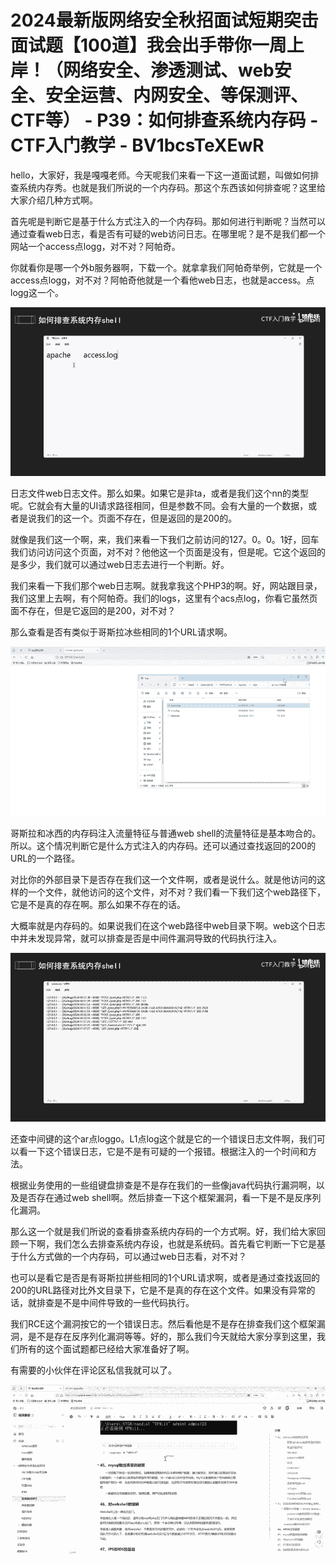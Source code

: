 # 2024最新版网络安全秋招面试短期突击面试题【100道】我会出手带你一周上岸！（网络安全、渗透测试、web安全、安全运营、内网安全、等保测评、CTF等） - P39：如何排查系统内存码 - CTF入门教学 - BV1bcsTeXEwR

hello，大家好，我是嘎嘎老师。今天呢我们来看一下这一道面试题，叫做如何排查系统内存秀。也就是我们所说的一个内存码。那这个东西该如何排查呢？这里给大家介绍几种方式啊。

首先呢是判断它是基于什么方式注入的一个内存码。那如何进行判断呢？当然可以通过查看web日志，看是否有可疑的web访问日志。在哪里呢？是不是我们都一个网站一个access点logg，对不对？阿帕奇。

你就看你是哪一个外b服务器啊，下载一个。就拿拿我们阿帕奇举例，它就是一个access点logg，对不对？阿帕奇他就是一个看他web日志，也就是access。点logg这一个。



![](img/cdb5d4778ac396c56282327ff6e9ae32_1.png)

日志文件web日志文件。那么如果。如果它是非ta，或者是我们这个nn的类型呢。它就会有大量的UI请求路径相同，但是参数不同。会有大量的一个数据，或者是说我们的这一个。页面不存在，但是返回的是200的。

就像是我们这一个啊，来，我们来看一下我们之前访问的127。0。0。1好，回车我们访问访问这个页面，对不对？他他这一个页面是没有，但是呢。它这个返回的是多少，我们就可以通过web日志去进行一个判断。好。

我们来看一下我们那个web日志啊。就我拿我这个PHP3的啊。好，网站跟目录，我们这里上去啊，有个阿帕奇。我们的logs，这里有个acs点log，你看它虽然页面不存在，但是它返回的是200，对不对？

那么查看是否有类似于哥斯拉冰些相同的1个URL请求啊。

![](img/cdb5d4778ac396c56282327ff6e9ae32_3.png)

哥斯拉和冰西的内存码注入流量特征与普通web shell的流量特征是基本吻合的。所以。这个情况判断它是什么方式注入的内存码。还可以通过查找返回的200的URL的一个路径。

对比你的外部目录下是否存在我们这一个文件啊，或者是说什么。就是他访问的这样的一个文件，就他访问的这个文件，对不对？我们看一下我们这个web路径下，它是不是真的存在啊。那么如果不存在的话。

大概率就是内存码的。如果说我们在这个web路径中web目录下啊。web这个日志中并未发现异常，就可以排查是否是中间件漏洞导致的代码执行注入。



![](img/cdb5d4778ac396c56282327ff6e9ae32_5.png)

还查中间键的这个ar点loggo。L1点log这个就是它的一个错误日志文件啊，我们可以看一下这个错误日志，它是不是有可疑的一个报错。根据注入的一个时间和方法。

根据业务使用的一些组键盘排查是不是存在我们的一些像java代码执行漏洞啊，以及是否存在通过web shell啊。然后排查一下这个框架漏洞，看一下是不是反序列化漏洞。

那么这一个就是我们所说的查看排查系统内存码的一个方式啊。好，我们给大家回顾一下啊，我们怎么去排查系统内存设，也就是系统码。首先看它判断一下它是基于什么方式做的一个内存码，可以通过web日志看，对不对？

也可以是看它是否是有哥斯拉拼些相同的1个URL请求啊，或者是通过查找返回的200的URL路径对比外文目录下，它是不是真的存在这个文件。如果没有异常的话，就排查是不是中间件导致的一些代码执行。

我们RCE这个漏洞按它的一个错误日志。然后看他是不是存在排查我们这个框架漏洞，是不是存在反序列化漏洞等等。好的，那么我们今天就给大家分享到这里，我们所有的这个面试题都已经给大家准备好了啊。

有需要的小伙伴在评论区私信我就可以了。

![](img/cdb5d4778ac396c56282327ff6e9ae32_7.png)